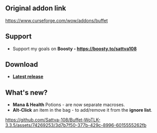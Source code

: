 ## Original addon link
https://www.curseforge.com/wow/addons/buffet

## Support
- Support my goals on **Boosty - https://boosty.to/sattva108**

## Download
- [**Latest release**](https://github.com/Sattva-108/Buffet-WoTLK-3.3.5/releases/latest)

## What's new?
- **Mana & Health** Potions - are now separate macroses. 
- **Alt-Click** an item in the bag - to add/remove it from the **ignore list**.

https://github.com/Sattva-108/Buffet-WoTLK-3.3.5/assets/74269253/3d7b7f50-377b-429c-8996-6015555262fb




